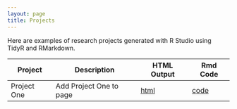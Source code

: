 ```yaml
---
layout: page
title: Projects
---
```


Here are examples of research projects generated with R Studio using TidyR and RMarkdown.

Project | Description | HTML Output | Rmd Code
--- | --- | --- | ---
Project One | Add Project One to page | [html](https://github.com/cjb23v/Project-One) | [code](https://cjb23v.github.io/Project-One)